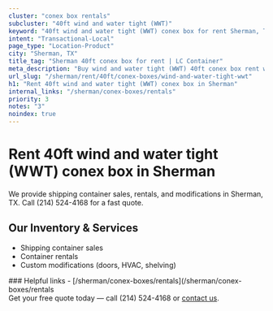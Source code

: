 ```yaml
---
cluster: "conex box rentals"
subcluster: "40ft wind and water tight (WWT)"
keyword: "40ft wind and water tight (WWT) conex box for rent Sherman, TX"
intent: "Transactional-Local"
page_type: "Location-Product"
city: "Sherman, TX"
title_tag: "Sherman 40ft conex box for rent | LC Container"
meta_description: "Buy wind and water tight (WWT) 40ft conex box rent with local delivery in Sherman, TX. LC Container — local Since 2003. Request a fast quote today."
url_slug: "/sherman/rent/40ft/conex-boxes/wind-and-water-tight-wwt"
h1: "Rent 40ft wind and water tight (WWT) conex box in Sherman"
internal_links: "/sherman/conex-boxes/rentals"
priority: 3
notes: "3"
noindex: true
---
```


# Rent 40ft wind and water tight (WWT) conex box in Sherman

We provide shipping container sales, rentals, and modifications in Sherman, TX. Call (214) 524-4168 for a fast quote.

## Our Inventory & Services
- Shipping container sales
- Container rentals
- Custom modifications (doors, HVAC, shelving)

<div data-section="internal-links">
### Helpful links
- [/sherman/conex-boxes/rentals](/sherman/conex-boxes/rentals
</div>

<div data-section="cta">
Get your free quote today — call (214) 524-4168 or <a href="/contact">contact us</a>.
</div>

<script type="application/ld+json">{"@context":"https://schema.org","@type":"FAQPage","mainEntity":[{"@type":"Question","name":"How much does delivery cost in Sherman, TX?","acceptedAnswer":{"@type":"Answer","text":"Delivery costs vary by distance and container size. Most deliveries in Sherman, TX range from $150-$300. Call (214) 524-4168 for an exact quote based on your specific location."}},{"@type":"Question","name":"Do you offer financing or payment plans?","acceptedAnswer":{"@type":"Answer","text":"We accept major credit cards, checks, and can discuss commercial terms for bulk purchases. Call (214) 524-4168 to discuss options."}},{"@type":"Question","name":"Can you customize containers in Sherman, TX?","acceptedAnswer":{"@type":"Answer","text":"Yes — we perform modifications like doors, HVAC, insulation, and shelving. Request a custom quote at (214) 524-4168 or via our contact form."}}]}</script>
